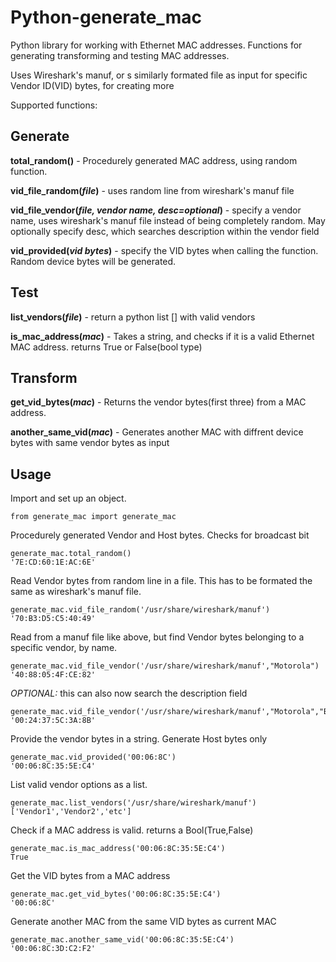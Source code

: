 Python-generate_mac
===================

Python library for working with Ethernet MAC addresses. Functions for generating
transforming and testing MAC addresses.

Uses Wireshark's manuf, or s similarly formated file as input for specific
Vendor ID(VID) bytes, for creating more 

Supported functions:

Generate
--------
**total_random()** - Procedurely generated MAC address, using random function.

**vid_file_random(_file_)** - uses random line from wireshark's manuf file

**vid_file_vendor(_file, vendor name, desc=optional_)** - specify a vendor name,
uses wireshark's manuf file instead of being completely random. May optionally
specify desc, which searches description within the vendor field

**vid_provided(_vid bytes_)** - specify the VID bytes when calling the function.
Random device bytes will be generated.

Test
-------
**list_vendors(_file_)** - return a python list [] with valid vendors

**is_mac_address(_mac_)** - Takes a string, and checks if it is a valid Ethernet
MAC address. returns True or False(bool type)

Transform
---------
**get_vid_bytes(_mac_)** - Returns the vendor bytes(first three) from a MAC address.

**another_same_vid(_mac_)** - Generates another MAC with diffrent device bytes
with same vendor bytes as input

Usage
-----

Import and set up an object.

```
from generate_mac import generate_mac
```

Procedurely generated Vendor and Host bytes. Checks for broadcast bit

```
generate_mac.total_random()
'7E:CD:60:1E:AC:6E'
```

Read Vendor bytes from random line in a file. This has to be formated the same
as wireshark's manuf file.
```
generate_mac.vid_file_random('/usr/share/wireshark/manuf')
'70:B3:D5:C5:40:49'
```

Read from a manuf file like above, but find Vendor bytes belonging to a specific
vendor, by name.
```
generate_mac.vid_file_vendor('/usr/share/wireshark/manuf',"Motorola")
'40:88:05:4F:CE:82'
```
*OPTIONAL:* this can also now search the description field

```
generate_mac.vid_file_vendor('/usr/share/wireshark/manuf',"Motorola","BSG")
'00:24:37:5C:3A:8B'
```

Provide the vendor bytes in a string. Generate Host bytes only
```
generate_mac.vid_provided('00:06:8C')
'00:06:8C:35:5E:C4'
```

List valid vendor options as a list.
```
generate_mac.list_vendors('/usr/share/wireshark/manuf')
['Vendor1','Vendor2','etc']
```

Check if a MAC address is valid. returns a Bool(True,False)
```
generate_mac.is_mac_address('00:06:8C:35:5E:C4')
True
```

Get the VID bytes from a MAC address
```
generate_mac.get_vid_bytes('00:06:8C:35:5E:C4')
'00:06:8C'
```

Generate another MAC from the same VID bytes as current MAC
```
generate_mac.another_same_vid('00:06:8C:35:5E:C4')
'00:06:8C:3D:C2:F2'
```
